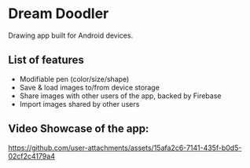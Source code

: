 # Dream Doodler
Drawing app built for Android devices.

## List of features
* Modifiable pen (color/size/shape)
* Save & load images to/from device storage
* Share images with other users of the app, backed by Firebase
* Import images shared by other users

## Video Showcase of the app:

https://github.com/user-attachments/assets/15afa2c6-7141-435f-b0d5-02cf2c4179a4
